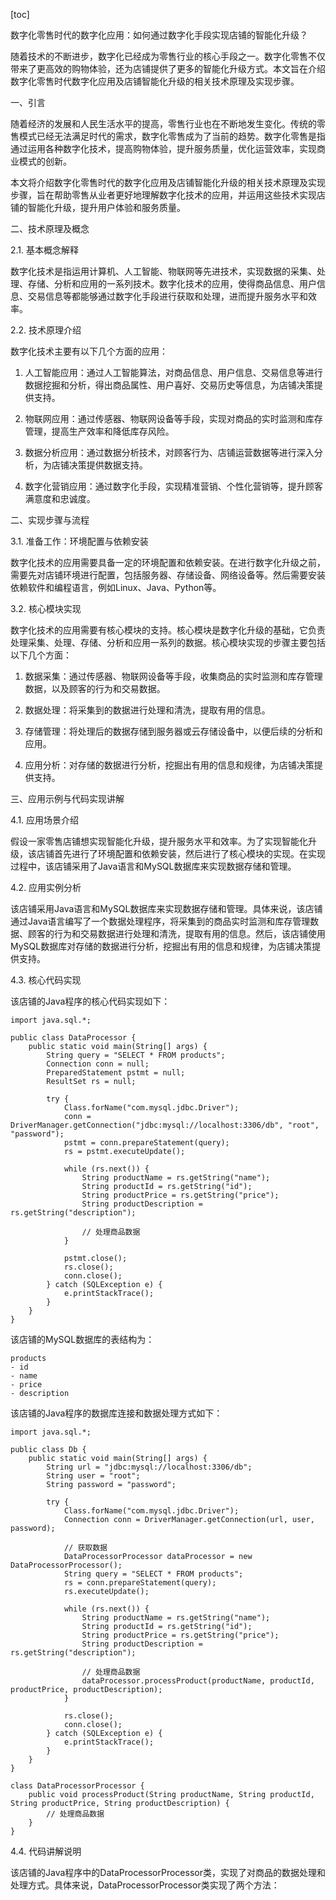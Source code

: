
[toc]                    
                
                
数字化零售时代的数字化应用：如何通过数字化手段实现店铺的智能化升级？

随着技术的不断进步，数字化已经成为零售行业的核心手段之一。数字化零售不仅带来了更高效的购物体验，还为店铺提供了更多的智能化升级方式。本文旨在介绍数字化零售时代数字化应用及店铺智能化升级的相关技术原理及实现步骤。

一、引言

随着经济的发展和人民生活水平的提高，零售行业也在不断地发生变化。传统的零售模式已经无法满足时代的需求，数字化零售成为了当前的趋势。数字化零售是指通过运用各种数字化技术，提高购物体验，提升服务质量，优化运营效率，实现商业模式的创新。

本文将介绍数字化零售时代的数字化应用及店铺智能化升级的相关技术原理及实现步骤，旨在帮助零售从业者更好地理解数字化技术的应用，并运用这些技术实现店铺的智能化升级，提升用户体验和服务质量。

二、技术原理及概念

2.1. 基本概念解释

数字化技术是指运用计算机、人工智能、物联网等先进技术，实现数据的采集、处理、存储、分析和应用的一系列技术。数字化技术的应用，使得商品信息、用户信息、交易信息等都能够通过数字化手段进行获取和处理，进而提升服务水平和效率。

2.2. 技术原理介绍

数字化技术主要有以下几个方面的应用：

1. 人工智能应用：通过人工智能算法，对商品信息、用户信息、交易信息等进行数据挖掘和分析，得出商品属性、用户喜好、交易历史等信息，为店铺决策提供支持。

2. 物联网应用：通过传感器、物联网设备等手段，实现对商品的实时监测和库存管理，提高生产效率和降低库存风险。

3. 数据分析应用：通过数据分析技术，对顾客行为、店铺运营数据等进行深入分析，为店铺决策提供数据支持。

4. 数字化营销应用：通过数字化手段，实现精准营销、个性化营销等，提升顾客满意度和忠诚度。

二、实现步骤与流程

3.1. 准备工作：环境配置与依赖安装

数字化技术的应用需要具备一定的环境配置和依赖安装。在进行数字化升级之前，需要先对店铺环境进行配置，包括服务器、存储设备、网络设备等。然后需要安装依赖软件和编程语言，例如Linux、Java、Python等。

3.2. 核心模块实现

数字化技术的应用需要有核心模块的支持。核心模块是数字化升级的基础，它负责处理采集、处理、存储、分析和应用一系列的数据。核心模块实现的步骤主要包括以下几个方面：

1. 数据采集：通过传感器、物联网设备等手段，收集商品的实时监测和库存管理数据，以及顾客的行为和交易数据。

2. 数据处理：将采集到的数据进行处理和清洗，提取有用的信息。

3. 存储管理：将处理后的数据存储到服务器或云存储设备中，以便后续的分析和应用。

4. 应用分析：对存储的数据进行分析，挖掘出有用的信息和规律，为店铺决策提供支持。

三、应用示例与代码实现讲解

4.1. 应用场景介绍

假设一家零售店铺想实现智能化升级，提升服务水平和效率。为了实现智能化升级，该店铺首先进行了环境配置和依赖安装，然后进行了核心模块的实现。在实现过程中，该店铺采用了Java语言和MySQL数据库来实现数据存储和管理。

4.2. 应用实例分析

该店铺采用Java语言和MySQL数据库来实现数据存储和管理。具体来说，该店铺通过Java语言编写了一个数据处理程序，将采集到的商品实时监测和库存管理数据、顾客的行为和交易数据进行处理和清洗，提取有用的信息。然后，该店铺使用MySQL数据库对存储的数据进行分析，挖掘出有用的信息和规律，为店铺决策提供支持。

4.3. 核心代码实现

该店铺的Java程序的核心代码实现如下：

```
import java.sql.*;

public class DataProcessor {
    public static void main(String[] args) {
        String query = "SELECT * FROM products";
        Connection conn = null;
        PreparedStatement pstmt = null;
        ResultSet rs = null;

        try {
            Class.forName("com.mysql.jdbc.Driver");
            conn = DriverManager.getConnection("jdbc:mysql://localhost:3306/db", "root", "password");
            pstmt = conn.prepareStatement(query);
            rs = pstmt.executeUpdate();

            while (rs.next()) {
                String productName = rs.getString("name");
                String productId = rs.getString("id");
                String productPrice = rs.getString("price");
                String productDescription = rs.getString("description");

                // 处理商品数据
            }

            pstmt.close();
            rs.close();
            conn.close();
        } catch (SQLException e) {
            e.printStackTrace();
        }
    }
}
```

该店铺的MySQL数据库的表结构为：

```
products
- id
- name
- price
- description
```

该店铺的Java程序的数据库连接和数据处理方式如下：

```
import java.sql.*;

public class Db {
    public static void main(String[] args) {
        String url = "jdbc:mysql://localhost:3306/db";
        String user = "root";
        String password = "password";

        try {
            Class.forName("com.mysql.jdbc.Driver");
            Connection conn = DriverManager.getConnection(url, user, password);

            // 获取数据
            DataProcessorProcessor dataProcessor = new DataProcessorProcessor();
            String query = "SELECT * FROM products";
            rs = conn.prepareStatement(query);
            rs.executeUpdate();

            while (rs.next()) {
                String productName = rs.getString("name");
                String productId = rs.getString("id");
                String productPrice = rs.getString("price");
                String productDescription = rs.getString("description");

                // 处理商品数据
                dataProcessor.processProduct(productName, productId, productPrice, productDescription);
            }

            rs.close();
            conn.close();
        } catch (SQLException e) {
            e.printStackTrace();
        }
    }
}

class DataProcessorProcessor {
    public void processProduct(String productName, String productId, String productPrice, String productDescription) {
        // 处理商品数据
    }
}
```

4.4. 代码讲解说明

该店铺的Java程序中的DataProcessorProcessor类，实现了对商品的数据处理和处理方式。具体来说，DataProcessorProcessor类实现了两个方法：

